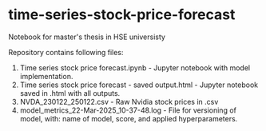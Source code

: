 # time-series-stock-price-forecast
Notebook for master's thesis in HSE universisty

Repository contains following files:
1. Time series stock price forecast.ipynb - Jupyter notebook with model implementation.
2. Time series stock price forecast - saved output.html - Jupyter notebook saved in .html with all outputs.
3. NVDA_230122_250122.csv - Raw Nvidia stock prices in .csv 
4. model_metrics_22-Mar-2025_10-37-48.log - File for versioning of model, with: name of model, score, and applied hyperparameters.

